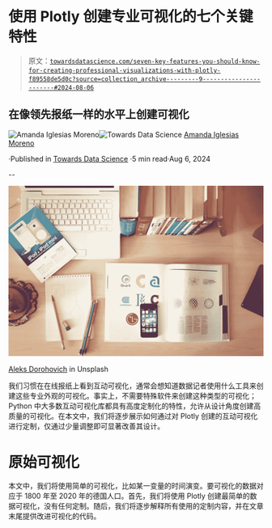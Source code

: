 # 使用 Plotly 创建专业可视化的七个关键特性

> 原文：[`towardsdatascience.com/seven-key-features-you-should-know-for-creating-professional-visualizations-with-plotly-f89558de5d0c?source=collection_archive---------9-----------------------#2024-08-06`](https://towardsdatascience.com/seven-key-features-you-should-know-for-creating-professional-visualizations-with-plotly-f89558de5d0c?source=collection_archive---------9-----------------------#2024-08-06)

## 在像领先报纸一样的水平上创建可视化

[](https://amandaiglesiasmoreno.medium.com/?source=post_page---byline--f89558de5d0c--------------------------------)![Amanda Iglesias Moreno](https://amandaiglesiasmoreno.medium.com/?source=post_page---byline--f89558de5d0c--------------------------------)[](https://towardsdatascience.com/?source=post_page---byline--f89558de5d0c--------------------------------)![Towards Data Science](https://towardsdatascience.com/?source=post_page---byline--f89558de5d0c--------------------------------) [Amanda Iglesias Moreno](https://amandaiglesiasmoreno.medium.com/?source=post_page---byline--f89558de5d0c--------------------------------)

·Published in [Towards Data Science](https://towardsdatascience.com/?source=post_page---byline--f89558de5d0c--------------------------------) ·5 min read·Aug 6, 2024

--

![](img/a719c367338799275a5e5d6368fe3be4.png)

[Aleks Dorohovich](https://unsplash.com/es/@doctype) in Unsplash

我们习惯在在线报纸上看到互动可视化，通常会想知道数据记者使用什么工具来创建这些专业外观的可视化。事实上，不需要特殊软件来创建这种类型的可视化；Python 中大多数互动可视化库都具有高度定制化的特性，允许从设计角度创建高质量的可视化。在本文中，我们将逐步展示如何通过对 Plotly 创建的互动可视化进行定制，仅通过少量调整即可显著改善其设计。

# 原始可视化

本文中，我们将使用简单的可视化，比如某一变量的时间演变。要可视化的数据对应于 1800 年至 2020 年的德国人口。首先，我们将使用 Plotly 创建最简单的数据可视化，没有任何定制。随后，我们将逐步解释所有使用的定制内容，并在文章末尾提供改进可视化的代码。
